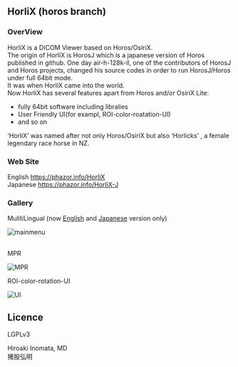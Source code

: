 ## HorliX (horos branch)

### OverView

HorliX is a DICOM Viewer based on Horos/OsiriX.  
The origin of HorliX is HorosJ which is a japanese version of Horos published in github. One day air-h-128k-il, one of the contributors of HorosJ and Horos projects, changed his source codes in order to run HorosJ/Horos under full 64bit mode.  
It was when HorliX came into the world.  
Now HorliX has several features apart from Horos and/or OsiriX Lite:  
  
- fully 64bit software including libralies  
- User Friendly UI(for exampl, ROI-color-roatation-UI)
-  and so on  
  
 ‘HorliX’ was named after not only Horos/OsiriX but also ‘Horlicks’ , a female legendary race horse in NZ.
  
### Web Site

English https://phazor.info/HorliX  
Japanese https://phazor.info/HorliX-J  

### Gallery

MulitiLingual (now [English](https://phazor.info/HorliX/) and [Japanese](https://phazor.info/HorliX-J/) version only) 

![mainmenu](https://phazor.info/HorliX-J/wp-content/uploads/2018/06/horlix-ja-tif.jpg)  
  

MPR  
  
![MPR](https://phazor.info/HorliX-J/wp-content/uploads/2018/06/color3DMPR.jpg)  
  

ROI-color-rotation-UI  

![UI](https://phazor.info/HorliX-J/wp-content/uploads/2018/06/horlix-roi-color-ja.png)
  

## Licence

LGPLv3
  
  
Hiroaki Inomata, MD  
猪股弘明
